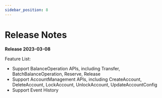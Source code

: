 ```yaml
---
sidebar_position: 8
---
```


# Release Notes
**Release 2023-03-08**

Feature List:
- Support BalanceOperation APIs, including Transfer, BatchBalanceOperation, Reserve, Release
- Support AccountManagement APIs, including CreateAccount, DeleteAccount, LockAccount, UnlockAccount, UpdateAccountConfig
- Support Event History
      